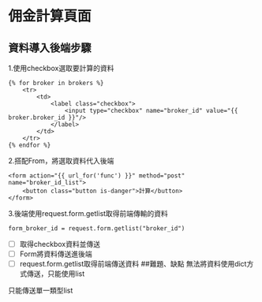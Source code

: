 # 佣金計算頁面

## 資料導入後端步驟

1.使用checkbox選取要計算的資料

```
{% for broker in brokers %}
    <tr>
        <td>
            <label class="checkbox">
                <input type="checkbox" name="broker_id" value="{{ broker.broker_id }}"/>
            </label>
        </td>
    </tr>
{% endfor %}
```

2.搭配From，將選取資料代入後端
```
<form action="{{ url_for('func') }}" method="post" name="broker_id_list">
    <button class="button is-danger">計算</button>
</form>
```

3.後端使用request.form.getlist取得前端傳輸的資料

```angular2html
form_broker_id = request.form.getlist("broker_id")
```

- [ ] 取得checkbox資料並傳送
- [ ] Form將資料傳送進後端
- [ ] request.form.getlist取得前端傳送資料
##難題、缺點
無法將資料使用dict方式傳送，只能使用list

只能傳送單一類型list



